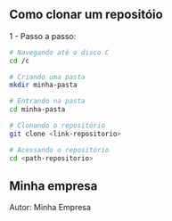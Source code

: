 
## Como clonar um repositóio

1 - Passo a passo:

```bash
# Navegando até o disco C
cd /c

# Criando uma pasta
mkdir minha-pasta

# Entrando na pasta
cd minha-pasta 

# Clonando o repositório
git clone <link-repositorio>

# Acessando o repositório
cd <path-repositorio>
```
## Minha empresa

Autor: Minha Empresa
